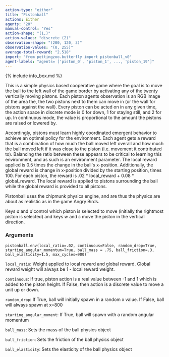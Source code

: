 ```yaml
---
action-type: "either"
title: "Pistonball"
actions: Either
agents: "20"
manual-control: "Yes"
action-shape: "(1,)"
action-values: "discrete (2)"
observation-shape: "(200, 120, 3)"
observation-values: "(0, 255)"
average-total-reward: "2.518"
import: "from pettingzoo.butterfly import pistonball_v0"
agent-labels: "agents= ['piston_0', 'piston_1', ..., 'piston_19']"
---
```


{% include info_box.md %}



This is a simple physics based cooperative game where the goal is to move the ball to the left wall of the game border by activating any of the twenty vertically moving pistons. Each piston agents observation is an RGB image of the area the, the two pistons next to them can move in (or the wall for pistons against the wall). Every piston can be acted on in any given time, the action space in discrete mode is 0 for down, 1 for staying still, and 2 for up. In continuous mode, the value is proportional to the amount the pistons are raised or lowered by.

Accordingly, pistons must learn highly coordinated emergent behavior to achieve an optimal policy for the environment. Each agent gets a reward that is a combination of how much the ball moved left overall and how much the ball moved left if it was close to the piston (i.e. movement it contributed to). Balancing the ratio between these appears to be critical to learning this environment, and as such is an environment parameter. The local reward applied is 0.5 times the change in the ball's x-position. Additionally, the global reward is change in x-position divided by the starting position, times 100. For each piston, the reward is .02 * local_reward + 0.08 * global_reward. The local reward is applied to pistons surrounding the ball while the global reward is provided to all pistons.

Pistonball uses the chipmunk physics engine, and are thus the physics are about as realistic as in the game Angry Birds.

Keys *a* and *d* control which piston is selected to move (initially the rightmost piston is selected) and keys *w* and *s* move the piston in the vertical direction.


### Arguments

```
pistonball.env(local_ratio=.02, continuous=False, random_drop=True,
starting_angular_momentum=True, ball_mass = .75, ball_friction=.3,
ball_elasticity=1.5, max_cycles=900)
```

`local_ratio`:  Weight applied to local reward and global reward. Global reward weight will always be 1 - local reward weight.

`continuous`:  If true, piston action is a real value between -1 and 1 which is added to the piston height. If False, then action is a discrete value to move a unit up or down.

`random_drop`:  If True, ball will initially spawn in a random x value. If False, ball will always spawn at x=800

`starting_angular_moment`:  If True, ball will spawn with a random angular momentum

`ball_mass`:  Sets the mass of the ball physics object

`ball_friction`:  Sets the friction of the ball physics object

`ball_elasticity`:  Sets the elasticity of the ball physics object
